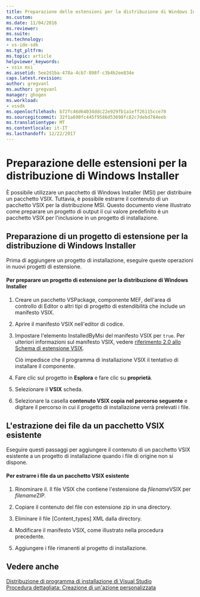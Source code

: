 ```yaml
---
title: Preparazione delle estensioni per la distribuzione di Windows Installer | Documenti Microsoft
ms.custom: 
ms.date: 11/04/2016
ms.reviewer: 
ms.suite: 
ms.technology:
- vs-ide-sdk
ms.tgt_pltfrm: 
ms.topic: article
helpviewer_keywords:
- vsix msi
ms.assetid: 5ee2d1ba-478a-4cb7-898f-c3b4b2ee834e
caps.latest.revision: 
author: gregvanl
ms.author: gregvanl
manager: ghogen
ms.workload:
- vssdk
ms.openlocfilehash: b72fc46d64034ddc22e929fb1a1eff26115cce70
ms.sourcegitcommit: 32f1a690fc445f9586d53698fc82c7debd784eeb
ms.translationtype: MT
ms.contentlocale: it-IT
ms.lasthandoff: 12/22/2017
---
```

# <a name="preparing-extensions-for-windows-installer-deployment"></a>Preparazione delle estensioni per la distribuzione di Windows Installer
È possibile utilizzare un pacchetto di Windows Installer (MSI) per distribuire un pacchetto VSIX. Tuttavia, è possibile estrarre il contenuto di un pacchetto VSIX per la distribuzione MSI. Questo documento viene illustrato come preparare un progetto di output il cui valore predefinito è un pacchetto VSIX per l'inclusione in un progetto di installazione.  
  
## <a name="preparing-an-extension-project-for-windows-installer-deployment"></a>Preparazione di un progetto di estensione per la distribuzione di Windows Installer  
 Prima di aggiungere un progetto di installazione, eseguire queste operazioni in nuovi progetti di estensione.  
  
#### <a name="to-prepare-an-extension-project-for-windows-installer-deployment"></a>Per preparare un progetto di estensione per la distribuzione di Windows Installer  
  
1.  Creare un pacchetto VSPackage, componente MEF, dell'area di controllo di Editor o altri tipi di progetto di estendibilità che include un manifesto VSIX.  
  
2.  Aprire il manifesto VSIX nell'editor di codice.  
  
3.  Impostare l'elemento InstalledByMsi del manifesto VSIX per `true`. Per ulteriori informazioni sul manifesto VSIX, vedere [riferimento 2.0 allo Schema di estensione VSIX](../extensibility/vsix-extension-schema-2-0-reference.md).  
  
     Ciò impedisce che il programma di installazione VSIX il tentativo di installare il componente.  
  
4.  Fare clic sul progetto in **Esplora** e fare clic su **proprietà**.  
  
5.  Selezionare il **VSIX** scheda.  
  
6.  Selezionare la casella **contenuto VSIX copia nel percorso seguente** e digitare il percorso in cui il progetto di installazione verrà prelevati i file.  
  
## <a name="extracting-files-from-an-existing-vsix-package"></a>L'estrazione dei file da un pacchetto VSIX esistente  
 Eseguire questi passaggi per aggiungere il contenuto di un pacchetto VSIX esistente a un progetto di installazione quando i file di origine non si dispone.  
  
#### <a name="to-extract-files-from-an-existing-vsix-package"></a>Per estrarre i file da un pacchetto VSIX esistente  
  
1.  Rinominare il. Il file VSIX che contiene l'estensione da *filename*VSIX per *filename*ZIP.  
  
2.  Copiare il contenuto del file con estensione zip in una directory.  
  
3.  Eliminare il file [Content_types] XML dalla directory.  
  
4.  Modificare il manifesto VSIX, come illustrato nella procedura precedente.  
  
5.  Aggiungere i file rimanenti al progetto di installazione.  
  
## <a name="see-also"></a>Vedere anche  
 [Distribuzione di programma di installazione di Visual Studio](http://msdn.microsoft.com/en-us/121be21b-b916-43e2-8f10-8b080516d2a0)   
 [Procedura dettagliata: Creazione di un'azione personalizzata](http://msdn.microsoft.com/en-us/4bd4b63a-2b91-431e-839c-5752443f0eaf)